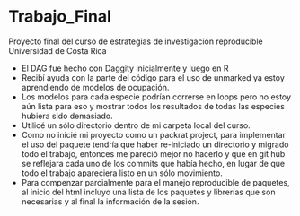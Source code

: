 # Trabajo_Final
Proyecto final del curso de estrategias de investigación reproducible
Universidad de Costa Rica

* El DAG fue hecho con Daggity inicialmente y luego en R
* Recibí ayuda con la parte del código para el uso de unmarked ya estoy aprendiendo de modelos de ocupación.
* Los modelos para cada especie podrían correrse en loops pero no estoy aún lista para eso y mostrar todos los resultados de todas las especies hubiera sido demasiado.
* Utilicé un sólo directorio dentro de mi carpeta local del curso.
* Como no inicié mi proyecto como un packrat project, para implementar el uso del paquete tendría que haber re-iniciado un directorio y migrado todo el trabajo, entonces me pareció mejor no hacerlo y que en git hub se reflejara cada uno de los commits que había hecho, en lugar de que todo el trabajo apareciera listo en un sólo movimiento. 
* Para compenzar parcialmente para el manejo reproducible de paquetes, al inicio del html incluyo una lista de los paquetes y librerías que son necesarias y al final la información de la sesión.
